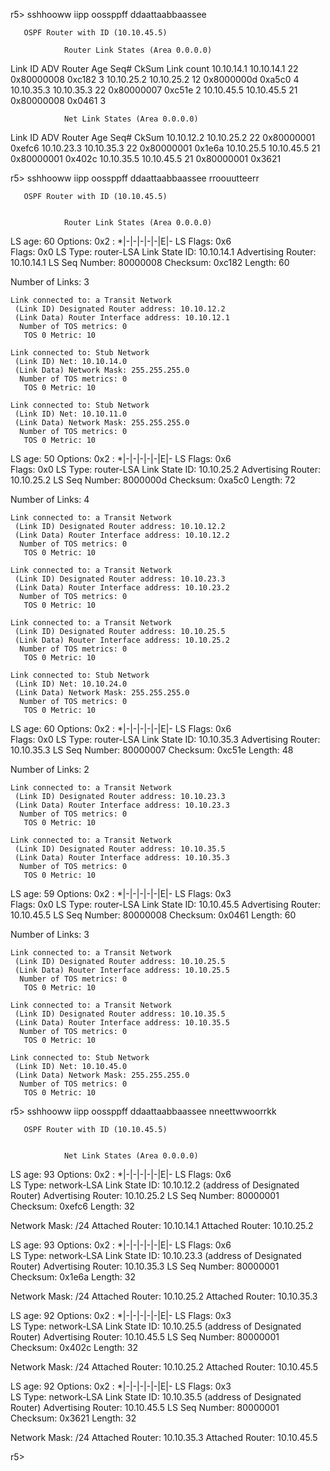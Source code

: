 r5> sshhooww  iipp  oossppff  ddaattaabbaassee


       OSPF Router with ID (10.10.45.5)

                Router Link States (Area 0.0.0.0)

Link ID         ADV Router      Age  Seq#       CkSum  Link count
10.10.14.1      10.10.14.1        22 0x80000008 0xc182 3
10.10.25.2      10.10.25.2        12 0x8000000d 0xa5c0 4
10.10.35.3      10.10.35.3        22 0x80000007 0xc51e 2
10.10.45.5      10.10.45.5        21 0x80000008 0x0461 3

                Net Link States (Area 0.0.0.0)

Link ID         ADV Router      Age  Seq#       CkSum
10.10.12.2      10.10.25.2        22 0x80000001 0xefc6
10.10.23.3      10.10.35.3        22 0x80000001 0x1e6a
10.10.25.5      10.10.45.5        21 0x80000001 0x402c
10.10.35.5      10.10.45.5        21 0x80000001 0x3621




r5> sshhooww  iipp  oossppff  ddaattaabbaassee  rroouutteerr


       OSPF Router with ID (10.10.45.5)


                Router Link States (Area 0.0.0.0)

  LS age: 60
  Options: 0x2  : *|-|-|-|-|-|E|-
  LS Flags: 0x6  
  Flags: 0x0
  LS Type: router-LSA
  Link State ID: 10.10.14.1 
  Advertising Router: 10.10.14.1
  LS Seq Number: 80000008
  Checksum: 0xc182
  Length: 60

   Number of Links: 3

    Link connected to: a Transit Network
     (Link ID) Designated Router address: 10.10.12.2
     (Link Data) Router Interface address: 10.10.12.1
      Number of TOS metrics: 0
       TOS 0 Metric: 10

    Link connected to: Stub Network
     (Link ID) Net: 10.10.14.0
     (Link Data) Network Mask: 255.255.255.0
      Number of TOS metrics: 0
       TOS 0 Metric: 10

    Link connected to: Stub Network
     (Link ID) Net: 10.10.11.0
     (Link Data) Network Mask: 255.255.255.0
      Number of TOS metrics: 0
       TOS 0 Metric: 10


  LS age: 50
  Options: 0x2  : *|-|-|-|-|-|E|-
  LS Flags: 0x6  
  Flags: 0x0
  LS Type: router-LSA
  Link State ID: 10.10.25.2 
  Advertising Router: 10.10.25.2
  LS Seq Number: 8000000d
  Checksum: 0xa5c0
  Length: 72

   Number of Links: 4

    Link connected to: a Transit Network
     (Link ID) Designated Router address: 10.10.12.2
     (Link Data) Router Interface address: 10.10.12.2
      Number of TOS metrics: 0
       TOS 0 Metric: 10

    Link connected to: a Transit Network
     (Link ID) Designated Router address: 10.10.23.3
     (Link Data) Router Interface address: 10.10.23.2
      Number of TOS metrics: 0
       TOS 0 Metric: 10

    Link connected to: a Transit Network
     (Link ID) Designated Router address: 10.10.25.5
     (Link Data) Router Interface address: 10.10.25.2
      Number of TOS metrics: 0
       TOS 0 Metric: 10

    Link connected to: Stub Network
     (Link ID) Net: 10.10.24.0
     (Link Data) Network Mask: 255.255.255.0
      Number of TOS metrics: 0
       TOS 0 Metric: 10


  LS age: 60
  Options: 0x2  : *|-|-|-|-|-|E|-
  LS Flags: 0x6  
  Flags: 0x0
  LS Type: router-LSA
  Link State ID: 10.10.35.3 
  Advertising Router: 10.10.35.3
  LS Seq Number: 80000007
  Checksum: 0xc51e
  Length: 48

   Number of Links: 2

    Link connected to: a Transit Network
     (Link ID) Designated Router address: 10.10.23.3
     (Link Data) Router Interface address: 10.10.23.3
      Number of TOS metrics: 0
       TOS 0 Metric: 10

    Link connected to: a Transit Network
     (Link ID) Designated Router address: 10.10.35.5
     (Link Data) Router Interface address: 10.10.35.3
      Number of TOS metrics: 0
       TOS 0 Metric: 10


  LS age: 59
  Options: 0x2  : *|-|-|-|-|-|E|-
  LS Flags: 0x3  
  Flags: 0x0
  LS Type: router-LSA
  Link State ID: 10.10.45.5 
  Advertising Router: 10.10.45.5
  LS Seq Number: 80000008
  Checksum: 0x0461
  Length: 60

   Number of Links: 3

    Link connected to: a Transit Network
     (Link ID) Designated Router address: 10.10.25.5
     (Link Data) Router Interface address: 10.10.25.5
      Number of TOS metrics: 0
       TOS 0 Metric: 10

    Link connected to: a Transit Network
     (Link ID) Designated Router address: 10.10.35.5
     (Link Data) Router Interface address: 10.10.35.5
      Number of TOS metrics: 0
       TOS 0 Metric: 10

    Link connected to: Stub Network
     (Link ID) Net: 10.10.45.0
     (Link Data) Network Mask: 255.255.255.0
      Number of TOS metrics: 0
       TOS 0 Metric: 10




r5> sshhooww  iipp  oossppff  ddaattaabbaassee  nneettwwoorrkk


       OSPF Router with ID (10.10.45.5)


                Net Link States (Area 0.0.0.0)

  LS age: 93
  Options: 0x2  : *|-|-|-|-|-|E|-
  LS Flags: 0x6  
  LS Type: network-LSA
  Link State ID: 10.10.12.2 (address of Designated Router)
  Advertising Router: 10.10.25.2
  LS Seq Number: 80000001
  Checksum: 0xefc6
  Length: 32

  Network Mask: /24
        Attached Router: 10.10.14.1
        Attached Router: 10.10.25.2

  LS age: 93
  Options: 0x2  : *|-|-|-|-|-|E|-
  LS Flags: 0x6  
  LS Type: network-LSA
  Link State ID: 10.10.23.3 (address of Designated Router)
  Advertising Router: 10.10.35.3
  LS Seq Number: 80000001
  Checksum: 0x1e6a
  Length: 32

  Network Mask: /24
        Attached Router: 10.10.25.2
        Attached Router: 10.10.35.3

  LS age: 92
  Options: 0x2  : *|-|-|-|-|-|E|-
  LS Flags: 0x3  
  LS Type: network-LSA
  Link State ID: 10.10.25.5 (address of Designated Router)
  Advertising Router: 10.10.45.5
  LS Seq Number: 80000001
  Checksum: 0x402c
  Length: 32

  Network Mask: /24
        Attached Router: 10.10.25.2
        Attached Router: 10.10.45.5

  LS age: 92
  Options: 0x2  : *|-|-|-|-|-|E|-
  LS Flags: 0x3  
  LS Type: network-LSA
  Link State ID: 10.10.35.5 (address of Designated Router)
  Advertising Router: 10.10.45.5
  LS Seq Number: 80000001
  Checksum: 0x3621
  Length: 32

  Network Mask: /24
        Attached Router: 10.10.35.3
        Attached Router: 10.10.45.5

r5> 








